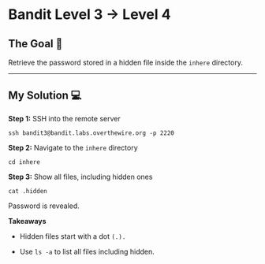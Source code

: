 # Bandit Level 3 → Level 4

## The Goal 🎯  
Retrieve the password stored in a hidden file inside the `inhere` directory.

---

## My Solution 💻

**Step 1:** SSH into the remote server  

```
ssh bandit3@bandit.labs.overthewire.org -p 2220

```

**Step 2:** Navigate to the `inhere` directory

```
cd inhere

```

**Step 3:** Show all files, including hidden ones

```
cat .hidden

```
Password is revealed.

**Takeaways**

- Hidden files start with a dot `(.).`

- Use `ls -a` to list all files including hidden.



